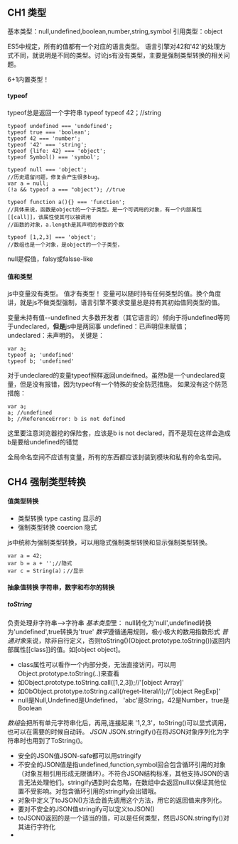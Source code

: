 ## CH1 类型
基本类型：null,undefined,boolean,number,string,symbol
引用类型：object

ES5中规定，所有的值都有一个对应的语言类型。
语言引擎对42和'42'的处理方式不同，就说明是不同的类型。讨论js有没有类型，主要是强制类型转换的相关问题。

6+1内置类型！

#### typeof
typeof总是返回一个字符串
typeof typeof 42；//string
```
typeof undefined === 'undefined';
typeof true === 'boolean';
typeof 42 === 'number';
typeof '42' === 'string';
typeof {life: 42} === 'object';
typeof Symbol() === 'symbol';

typeof null === 'object';
//历史遗留问题，修复会产生很多bug。
var a = null;
(!a && typeof a === "object"); //true

typeof function a(){} === 'function';
//具体来说，函数是object的一个子类型。是一个可调用的对象，有一个内部属性[[call]]，该属性使其可以被调用
//函数的对象，a.length是其声明的参数的个数

typeof [1,2,3] === 'object';
//数组也是一个对象，是object的一个子类型，
```
null是假值，falsy或falsse-like

#### 值和类型
js中变量没有类型。
值才有类型！
变量可以随时持有任何类型的值。换个角度讲，就是js不做类型强制，语言引擎不要求变量总是持有其初始值同类型的值。

变量未持有值--undefined
大多数开发者（其它语言的）倾向于将undefined等同于undeclared，**但是**js中是两回事
undefined：已声明但未赋值；  
undeclared：未声明的。
关键是：
```
var a;
typeof a; 'undefined'
typeof b; 'undefined'
```
对于undeclared的变量typeof照样返回undeifned。虽然b是一个undeclared变量，但是没有报错，因为typeof有一个特殊的安全防范措施。
如果没有这个防范措施：
```
var a;
a; //undefined
b; //ReferenceError: b is not defined
```
这里要注意浏览器挖的保险套，应该是b is not declared，而不是现在这样会造成b是要给undefined的错觉

全局命名空间不应该有变量，所有的东西都应该封装到模块和私有的命名空间。



## CH4 强制类型转换
#### 值类型转换
- 类型转换 type casting 显示的
- 强制类型转换 coercion 隐式

js中统称为强制类型转换，可以用隐式强制类型转换和显示强制类型转换。
```
var a = 42;
var b = a + '';//隐式
var c = String(a)；//显示
```

#### 抽象值转换 字符串，数字和布尔的转换
##### toString
负责处理非字符串-->字符串
*基本类型*里： null转化为'null',undefined转换为'undefined',true转换为'true'
*数字*遵循通用规则，极小极大的数用指数形式
*普通对象*来说，除非自行定义，否则toString()(Object.prototype.toString())返回内部属性[[class]]的值。如[object object]。
- class属性可以看作一个内部分类，无法直接访问，可以用Object.prototype.toString(..)来查看
- 如Object.prototype.toString.call([1,2,3]);//'[object Array]'
- 如ObObject.prototype.toString.call(/reget-literal/i);//'[object RegExp]'
- null是Null,Undefined是Undefined， 'abc'是String，42是Number，true是Boolean

*数组*会把所有单元字符串化后，再用,连接起来 '1,2,3'，toString()可以显式调用，也可以在需要的时候自动转。
*JSON* JSON.stringify()在将JSON对象序列化为字符串时也用到了ToString()。
- 安全的JSON值JSON-safe都可以用stringify
- 不安全的JSON值是指undefined,function,symbol回合包含循环引用的对象（对象互相引用形成无限循环）。不符合JSON结构标准，其他支持JSON的语言无法处理他们。stringify遇到时会忽略，在数组中会返回null以保证其他位置不受影响。对包含循环引用的stringify会出错哦。
- 对象中定义了toJSON()方法会首先调用这个方法，用它的返回值来序列化。
- 要对不安全的JSON值stringify可以定义toJSON()
- toJSON()返回的是一个适当的值，可以是任何类型，然后JSON.stringify()对其进行字符化
- 